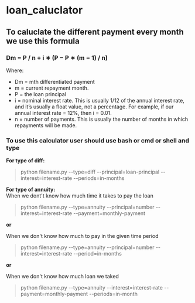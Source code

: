 # loan_caluclator

## To caluclate the different payment every month we use this formula
### Dm = P / n + i ∗ (P − P ∗ (m − 1) / n) 

Where:
- Dm = mth differentiated payment
- m = current repayment month.
- P = the loan principal
- i = nominal interest rate. This is usually 1/12 of the annual interest rate, and it’s usually a float value, not a percentage. For example, if our annual interest rate = 12%, then i = 0.01.
- n = number of payments. This is usually the number of months in which repayments will be made.

### To use this calculator user should use bash or cmd or shell and type
**For type of diff:** <br />
> python filename.py --type=diff --principal=loan-principal --interest=interest-rate --periods=in-months

**For type of annuity:**<br />
When we dont't know how much time it takes to pay the loan
> python filename.py --type=annuity --principal=number --interest=interest-rate --payment=monthly-payment

**or**<br />

When we don't know how much to pay in the given time period
> python filename.py --type=annuity --principal=number --interest=interest-rate --period=in-months

**or**<br />

When we don't know how much loan we taked
> python filename.py --type=annuity --interest=interest-rate --payment=monthly-payment --periods=in-month
